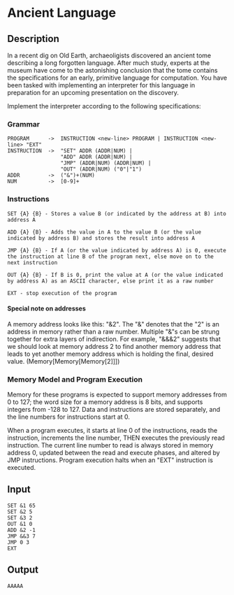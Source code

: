 # Ancient Language
## Description
In a recent dig on Old Earth, archaeoligists discovered an ancient tome describing a long forgotten language. After much study, experts at the museum have come to the astonishing conclusion that the tome contains the specifications for an early, primitive language for computation. You have been tasked with implementing an interpreter for this language in preparation for an upcoming presentation on the discovery.

Implement the interpreter according to the following specifications:

### Grammar
```
PROGRAM      ->  INSTRUCTION <new-line> PROGRAM | INSTRUCTION <new-line> "EXT"
INSTRUCTION  ->  "SET" ADDR (ADDR|NUM) | 
                 "ADD" ADDR (ADDR|NUM) | 
                 "JMP" (ADDR|NUM) (ADDR|NUM) | 
                 "OUT" (ADDR|NUM) ("0"|"1")
ADDR         ->  ("&")+(NUM)
NUM          ->  [0-9]+
```

### Instructions

```
SET {A} {B} - Stores a value B (or indicated by the address at B) into address A

ADD {A} {B} - Adds the value in A to the value B (or the value indicated by address B) and stores the result into address A

JMP {A} {B} - If A (or the value indicated by address A) is 0, execute the instruction at line B of the program next, else move on to the next instruction

OUT {A} {B} - If B is 0, print the value at A (or the value indicated by address A) as an ASCII character, else print it as a raw number

EXT - stop execution of the program
```
#### Special note on addresses
A memory address looks like this: "&2". The "&" denotes that the "2" is an address in memory rather than a raw number. Multiple "&"s can be strung together for extra layers of indirection. For example, "&&&2" suggests that we should look at memory address 2 to find another memory address that leads to yet another memory address which is holding the final, desired value. (Memory[Memory[Memory[2]]])

### Memory Model and Program Execution
Memory for these programs is expected to support memory addresses from 0 to 127; the word size for a memory address is 8 bits, and supports integers from -128 to 127. Data and instructions are stored separately, and the line numbers for instructions start at 0.

When a program executes, it starts at line 0 of the instructions, reads the instruction, increments the line number, THEN executes the previously read instruction. The current line number to read is always stored in memory address 0, updated between the read and execute phases, and altered by JMP instructions. Program execution halts when an "EXT" instruction is executed.

## Input
```
SET &1 65
SET &2 5
SET &3 2 
OUT &1 0
ADD &2 -1
JMP &&3 7
JMP 0 3
EXT
```
## Output
```
AAAAA
```
